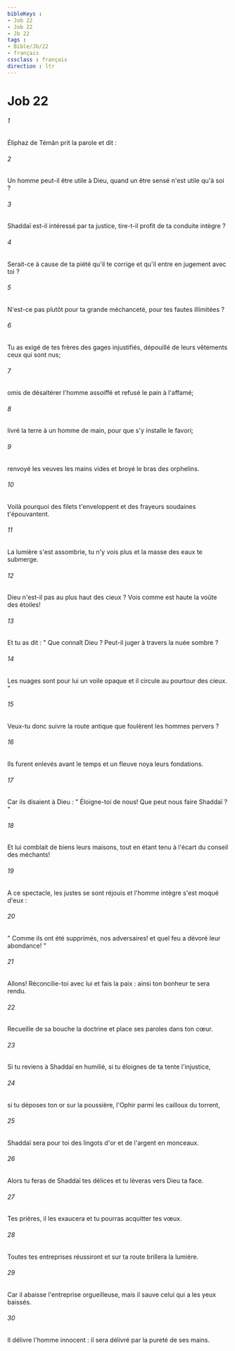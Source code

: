 ```yaml
---
bibleKeys : 
- Job 22
- Job 22
- Jb 22
tags : 
- Bible/Jb/22
- français
cssclass : français
direction : ltr
---
```


# Job 22

###### 1
Éliphaz de Témân prit la parole et dit : 
###### 2
Un homme peut-il être utile à Dieu, quand un être sensé n'est utile qu'à soi ? 
###### 3
Shaddaï est-il intéressé par ta justice, tire-t-il profit de ta conduite intègre ? 
###### 4
Serait-ce à cause de ta piété qu'il te corrige et qu'il entre en jugement avec toi ? 
###### 5
N'est-ce pas plutôt pour ta grande méchanceté, pour tes fautes illimitées ? 
###### 6
Tu as exigé de tes frères des gages injustifiés, dépouillé de leurs vêtements ceux qui sont nus; 
###### 7
omis de désaltérer l'homme assoiffé et refusé le pain à l'affamé; 
###### 8
livré la terre à un homme de main, pour que s'y installe le favori; 
###### 9
renvoyé les veuves les mains vides et broyé le bras des orphelins. 
###### 10
Voilà pourquoi des filets t'enveloppent et des frayeurs soudaines t'épouvantent. 
###### 11
La lumière s'est assombrie, tu n'y vois plus et la masse des eaux te submerge. 
###### 12
Dieu n'est-il pas au plus haut des cieux ? Vois comme est haute la voûte des étoiles! 
###### 13
Et tu as dit : " Que connaît Dieu ? Peut-il juger à travers la nuée sombre ? 
###### 14
Les nuages sont pour lui un voile opaque et il circule au pourtour des cieux. " 
###### 15
Veux-tu donc suivre la route antique que foulèrent les hommes pervers ? 
###### 16
Ils furent enlevés avant le temps et un fleuve noya leurs fondations. 
###### 17
Car ils disaient à Dieu : " Éloigne-toi de nous! Que peut nous faire Shaddaï ? " 
###### 18
Et lui comblait de biens leurs maisons, tout en étant tenu à l'écart du conseil des méchants! 
###### 19
A ce spectacle, les justes se sont réjouis et l'homme intègre s'est moqué d'eux : 
###### 20
" Comme ils ont été supprimés, nos adversaires! et quel feu a dévoré leur abondance! " 
###### 21
Allons! Réconcilie-toi avec lui et fais la paix : ainsi ton bonheur te sera rendu. 
###### 22
Recueille de sa bouche la doctrine et place ses paroles dans ton cœur. 
###### 23
Si tu reviens à Shaddaï en humilié, si tu éloignes de ta tente l'injustice, 
###### 24
si tu déposes ton or sur la poussière, l'Ophir parmi les cailloux du torrent, 
###### 25
Shaddaï sera pour toi des lingots d'or et de l'argent en monceaux. 
###### 26
Alors tu feras de Shaddaï tes délices et tu lèveras vers Dieu ta face. 
###### 27
Tes prières, il les exaucera et tu pourras acquitter tes vœux. 
###### 28
Toutes tes entreprises réussiront et sur ta route brillera la lumière. 
###### 29
Car il abaisse l'entreprise orgueilleuse, mais il sauve celui qui a les yeux baissés. 
###### 30
Il délivre l'homme innocent : il sera délivré par la pureté de ses mains. 
